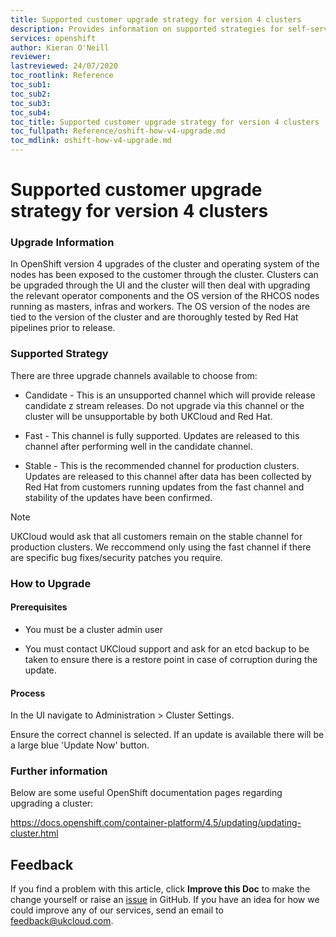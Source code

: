```yaml
---
title: Supported customer upgrade strategy for version 4 clusters
description: Provides information on supported strategies for self-service customer upgrades
services: openshift
author: Kieran O'Neill
reviewer: 
lastreviewed: 24/07/2020
toc_rootlink: Reference
toc_sub1: 
toc_sub2:
toc_sub3:
toc_sub4:
toc_title: Supported customer upgrade strategy for version 4 clusters
toc_fullpath: Reference/oshift-how-v4-upgrade.md
toc_mdlink: oshift-how-v4-upgrade.md
---
```


# Supported customer upgrade strategy for version 4 clusters

### Upgrade Information

In OpenShift version 4 upgrades of the cluster and operating system of the nodes has been exposed to the customer through the cluster. Clusters can be upgraded through the UI and the cluster will then deal with upgrading the relevant operator components and the OS version of the RHCOS nodes running as masters, infras and workers. The OS version of the nodes are tied to the version of the cluster and are thoroughly tested by Red Hat pipelines prior to release.

### Supported Strategy

There are three upgrade channels available to choose from:

* Candidate - This is an unsupported channel which will provide release candidate z stream releases. Do not upgrade via this channel or the cluster will be unsupportable by both UKCloud and Red Hat.

* Fast - This channel is fully supported. Updates are released to this channel after performing well in the candidate channel.

* Stable - This is the recommended channel for production clusters. Updates are released to this channel after data has been collected by Red Hat from customers running updates from the fast channel and stability of the updates have been confirmed.

> [!NOTE]
> UKCloud would ask that all customers remain on the stable channel for production clusters. We reccommend only using the fast channel if there are specific bug fixes/security patches you require.

### How to Upgrade

#### Prerequisites

* You must be a cluster admin user

* You must contact UKCloud support and ask for an etcd backup to be taken to ensure there is a restore point in case of corruption during the update.

#### Process

In the UI navigate to Administration > Cluster Settings.

Ensure the correct channel is selected. If an update is available there will be a large blue 'Update Now' button. 


### Further information

Below are some useful OpenShift documentation pages regarding upgrading a cluster:

https://docs.openshift.com/container-platform/4.5/updating/updating-cluster.html

## Feedback

If you find a problem with this article, click **Improve this Doc** to make the change yourself or raise an [issue](https://github.com/UKCloud/documentation/issues) in GitHub. If you have an idea for how we could improve any of our services, send an email to <feedback@ukcloud.com>.

